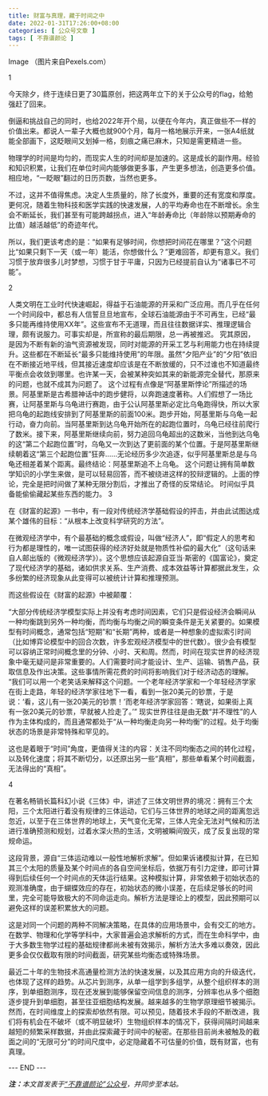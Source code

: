 ```yaml
---
title: 财富与真理，藏于时间之中
date: 2022-01-31T17:26:00+08:00
categories: [ 公众号文章 ]
tags: [ 不靠谱颜论 ]
---
```


Image
（图片来自Pexels.com）

1

今天除夕，终于连续日更了30篇原创，把这两年立下的关于公众号的flag，给勉强赶了回来。

倒逼和挑战自己的同时，也给2022年开个局，以便在今年内，真正做些不一样的价值出来。都说人一辈子大概也就900个月，每月一格地展示开来，一张A4纸就能全部画下，这眨眼间又划掉一格，刻痕之痛已麻木，只知是需更精进一些。

物理学的时间是均匀的，而现实人生的时间却是加速的。这是成长的副作用。经验和知识积累，让我们在单位时间内能够做更多事，产生更多想法，创造更多价值。相应地，“一眨眼”翻过的日历页数，当然也更多。

不过，这并不值得焦虑。决定人生质量的，除了长度外，重要的还有宽度和厚度。更何况，随着生物科技和医学实践的快速发展，人的平均寿命也在不断增长。余生会不断延长，我们甚至有可能跨越拐点，进入“年龄寿命比（年龄除以预期寿命的比值）越活越低”的奇迹年代。

所以，我们更该考虑的是：“如果有足够时间，你想把时间花在哪里？”这个问题比“如果只剩下一天（或一年）能活，你想做什么？”更难回答，却更有意义。我们习惯于放弃很多儿时梦想，习惯于甘于平庸，只因为已经提前自认为“诸事已不可能”。

2

人类文明在工业时代快速崛起，得益于石油能源的开采和广泛应用。而几乎在任何一个时间段中，都总有人信誓旦旦地宣布，全球石油能源由于不可再生，已经“最多只能再维持使用XX年”。这些宣布不无道理，而且往往数据详实、推理逻辑合理，颇有说服力。可事实却是，所宣称的最后期限，总一再被推迟。
究其原因，是因为不断有新的油气资源被发现，同时对能源的开采工艺与利用能力也在持续提升。这些都在不断延长“最多只能维持使用”的年限。虽然“夕阳产业”的“夕阳”依旧在不断接近地平线，但其接近速度却应该是在不断放缓的，只不过谁也不知道最终平衡点会收敛到哪里。也许某一天，会被某种突如其来的新能源完全替代，那原来的问题，也就不成其为问题了。
这个过程有点像是“阿基里斯悖论”所描述的场景。阿基里斯是古希腊神话中的跑步健将，以奔跑速度著称。人们假想了一场比赛，让阿基里斯与乌龟进行赛跑，由于公认阿基里斯必定比乌龟跑得快，所以大家把乌龟的起跑线安排到了阿基里斯的前面100米。跑步开始，阿基里斯与乌龟一起行动，奋力向前。当阿基里斯到达乌龟开始所在的起跑位置时，乌龟已经往前爬行了数米。接下来，阿基里斯继续向前，努力追回乌龟超出的这数米，当他到达乌龟的这“第二个起跑位置”时，乌龟又一次到达了更前面的某个位置。于是阿基里斯继续朝着这“第三个起跑位置”狂奔……无论经历多少次追逐，似乎阿基里斯总是与乌龟还相差着某个距离。最终结论：阿基里斯追不上乌龟。
这个问题让拥有简单数学知识的小学生来做，是可以轻易回答，而不被绕进这样的狡辩逻辑的。上面的悖论，完全是把时间做了某种无限分割后，才推出了奇怪的反常结论。
时间似乎具备能偷偷藏起某些东西的能力。
3

在《财富的起源》一书中，有一段对传统经济学基础假设的抨击，并由此试图达成某个雄伟的目标：“从根本上改变科学研究的方法”。

在微观经济学中，有个最基础的概念或假设，叫做“经济人”，即“假定人的思考和行为都是理性的，唯一试图获得的经济好处就是物质性补偿的最大化”（这句话来自人邮出版的《微观经济学》）。这个思想应该起源自亚当·斯密的《国富论》，奠定了现代经济学的基础，诸如供求关系、生产消费、成本效益等计算都据此发生，众多纷繁的经济现象从此变得可以被统计计算和推理预测。

而这些假设在《财富的起源》中被颠覆：

“大部分传统经济学模型实际上并没有考虑时间因素，它们只是假设经济会瞬间从一种均衡跳到另外一种均衡，而均衡与均衡之间的瞬变条件是无关紧要的。如果模型有时间概念，通常包括“短期”和“长期”两种，或者是一种想象的虚拟索引时间（比如博弈论模型中的回合次数，许多宏观经济模型中的世代数）。很少会有模型可以容纳正常时间概念里的分钟、小时、天和周。然而，时间在现实世界的经济现象中毫无疑问是非常重要的。人们需要时间才能设计、生产、运输、销售产品，获取信息及作出决策。这些事情所需花费的时间将影响我们对于经济动态的理解。
“我们可以用一个老笑话来解释这个问题。一个老年经济学家和一个年轻经济学家在街上走路，年轻的经济学家往地下一看，看到一张20美元的钞票，于是说：‘看，这儿有一张20美元的钞票！’而老年经济学家回答：‘瞎说，如果街上真有一张20美元的钞票，早就被人捡走了。’”
现实世界往往是由无数“并不理性”的人作为主体构成的，而且通常都处于“从一种均衡走向另一种均衡”的过程。处于均衡状态的场景是非常特殊和罕见的。

这也是着眼于“时间”角度，更值得关注的内容：关注不同均衡态之间的转化过程，以及转化速度；将其不断切分，以还原出另一些“真相”，那些单看某个时间截面，无法得出的“真相”。

4

在著名畅销长篇科幻小说《三体》中，讲述了三体文明世界的境况：拥有三个太阳，三个太阳进行着没有规律的三体运动，它们与三体世界的地球之间的距离忽远忽近，以至于在三体世界的地球上，天气变化无常，三体人完全无法对气候和历法进行准确预测和规划，过着水深火热的生活，文明被瞬间毁灭，成了反复出现的常规命运。

这段背景，源自“三体运动难以一般性地解析求解”。但如果诉诸模拟计算，在已知其三个太阳的质量及某个时间点的各自空间坐标后，依据万有引力定律，即可计算得到后续任何一个时间点的天体运行结果。这种模拟计算，非常依赖于初始状态的观测准确度，由于蝴蝶效应的存在，初始状态的微小误差，在后续足够长的时间里，完全可能导致极大的不同命运走向。解析方法是理论上的模型，因此预期可以避免这样的误差积累放大的问题。

这是对同一个问题的两种不同解决策略，在具体的应用场景中，会有交汇的地方。在数学、物理和化学等学科中，大家普遍会追求解析的方式，而在生命科学中，由于大多数生物学过程的基础规律都尚未被有效揭示，解析方法大多难以奏效，因此更多会仅仅截取有限的时间截面，研究某些均衡态或特殊场景。

最近二十年的生物技术高通量检测方法的快速发展，以及其应用方向的升级迭代，也体现了这样的趋势。从芯片到测序，从单一组学到多组学，从整个组织样本的测序，到单细胞测序，现在还发展到能够保留空间信息的测序，分辨率也从多个细胞逐步提升到单细胞，甚至往亚细胞结构发展。越来越多的生物学原理细节被揭示。然而，在时间维度上的探索却依然有限。可以预见，随着技术手段的不断改进，我们将有机会在不破坏（或不明显破坏）生物组织样本的情况下，获得间隔时间越来越短的频繁采样数据，并由此探索藏于时间中的秘密。在那些目前尚未被触及的截面之间的“无限可分”的时间尺度中，必定隐藏着不可估量的价值，既有财富，也有真理。

<div class="p-5 text-center">--- END ---</div>

<i><b>注：</b>本文首发表于[“不靠谱颜论”公众号](https://mp.weixin.qq.com/s/GxvRrxkpNqkBPZ76LxTZBQ)，并同步至本站。</i>
